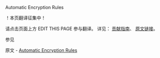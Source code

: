 Automatic Encryption Rules

 ！本页翻译征集中！

请点击页面上方 EDIT THIS PAGE 参与翻译。
详见：
[贡献指南]( https://github.com/JinMuInfo/MongoDB-Manual-zh/blob/master/CONTRIBUTING.md )、
[原文链接](  https://docs.mongodb.com/manual/reference/security-client-side-automatic-json-schema/  )。

 参见

原文 - [Automatic Encryption Rules]( https://docs.mongodb.com/manual/reference/security-client-side-automatic-json-schema/ )

